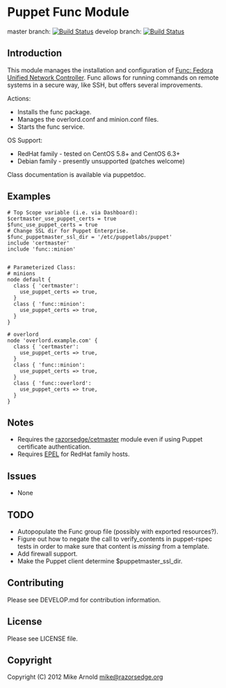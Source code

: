 Puppet Func Module
==================

master branch: [![Build Status](https://secure.travis-ci.org/razorsedge/puppet-func.png?branch=master)](http://travis-ci.org/razorsedge/puppet-func)
develop branch: [![Build Status](https://secure.travis-ci.org/razorsedge/puppet-func.png?branch=develop)](http://travis-ci.org/razorsedge/puppet-func)

Introduction
------------

This module manages the installation and configuration of [Func: Fedora Unified Network Controller](https://fedorahosted.org/func/).
Func allows for running commands on remote systems in a secure way, like SSH, but offers several improvements.

Actions:

* Installs the func package.
* Manages the overlord.conf and minion.conf files.
* Starts the func service.

OS Support:

* RedHat family - tested on CentOS 5.8+ and CentOS 6.3+
* Debian family - presently unsupported (patches welcome)

Class documentation is available via puppetdoc.

Examples
--------

    # Top Scope variable (i.e. via Dashboard):
    $certmaster_use_puppet_certs = true
    $func_use_puppet_certs = true
    # Change SSL dir for Puppet Enterprise.
    $func_puppetmaster_ssl_dir = '/etc/puppetlabs/puppet'
    include 'certmaster'
    include 'func::minion'


    # Parameterized Class:
    # minions
    node default {
      class { 'certmaster':
        use_puppet_certs => true,
      }
      class { 'func::minion':
        use_puppet_certs => true,
      }
    }

    # overlord
    node 'overlord.example.com' {
      class { 'certmaster':
        use_puppet_certs => true,
      }
      class { 'func::minion':
        use_puppet_certs => true,
      }
      class { 'func::overlord':
        use_puppet_certs => true,
      }
    }


Notes
-----

* Requires the [razorsedge/cetmaster](https://github.com/razorsedge/puppet-certmaster) module even if using Puppet certificate authentication.
* Requires [EPEL](http://fedoraproject.org/wiki/EPEL) for RedHat family hosts.

Issues
------

* None

TODO
----

* Autopopulate the Func group file (possibly with exported resources?).
* Figure out how to negate the call to verify_contents in puppet-rspec tests in order to make sure that content is *missing* from a template.
* Add firewall support.
* Make the Puppet client determine $puppetmaster_ssl_dir.

Contributing
------------

Please see DEVELOP.md for contribution information.

License
-------

Please see LICENSE file.

Copyright
---------

Copyright (C) 2012 Mike Arnold <mike@razorsedge.org>

